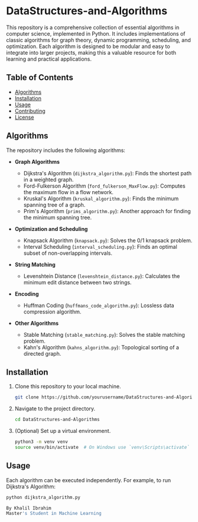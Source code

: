 
# DataStructures-and-Algorithms

This repository is a comprehensive collection of essential algorithms in computer science, implemented in Python. It includes implementations of classic algorithms for graph theory, dynamic programming, scheduling, and optimization. Each algorithm is designed to be modular and easy to integrate into larger projects, making this a valuable resource for both learning and practical applications.

## Table of Contents

- [Algorithms](#algorithms)
- [Installation](#installation)
- [Usage](#usage)
- [Contributing](#contributing)
- [License](#license)

## Algorithms

The repository includes the following algorithms:

- **Graph Algorithms**
  - Dijkstra's Algorithm (`dijkstra_algorithm.py`): Finds the shortest path in a weighted graph.
  - Ford-Fulkerson Algorithm (`ford_fulkerson_MaxFlow.py`): Computes the maximum flow in a flow network.
  - Kruskal's Algorithm (`kruskal_algorithm.py`): Finds the minimum spanning tree of a graph.
  - Prim's Algorithm (`prims_algorithm.py`): Another approach for finding the minimum spanning tree.

- **Optimization and Scheduling**
  - Knapsack Algorithm (`knapsack.py`): Solves the 0/1 knapsack problem.
  - Interval Scheduling (`interval_scheduling.py`): Finds an optimal subset of non-overlapping intervals.

- **String Matching**
  - Levenshtein Distance (`levenshtein_distance.py`): Calculates the minimum edit distance between two strings.

- **Encoding**
  - Huffman Coding (`huffmans_code_algorithm.py`): Lossless data compression algorithm.

- **Other Algorithms**
  - Stable Matching (`stable_matching.py`): Solves the stable matching problem.
  - Kahn's Algorithm (`kahns_algorithm.py`): Topological sorting of a directed graph.

## Installation

1. Clone this repository to your local machine.
    ```bash
    git clone https://github.com/yourusername/DataStructures-and-Algorithms.git
    ```
2. Navigate to the project directory.
    ```bash
    cd DataStructures-and-Algorithms
    ```
3. (Optional) Set up a virtual environment.
    ```bash
    python3 -m venv venv
    source venv/bin/activate  # On Windows use `venv\Scripts\activate`
    ```

## Usage

Each algorithm can be executed independently. For example, to run Dijkstra's Algorithm:

```bash
python dijkstra_algorithm.py

By Khalil Ibrahim 
Master's Student in Machine Learning
